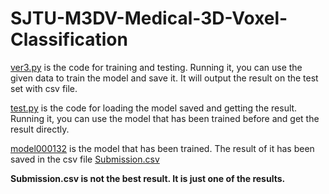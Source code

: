 # SJTU-M3DV-Medical-3D-Voxel-Classification

[ver3.py](https://github.com/xinyaoy/SJTU-M3DV-Medical-3D-Voxel-Classification/blob/master/ver3.py) is the code for training and testing. 
Running it, you can use the given data to train the model and save it. It  will output the result on the test set with csv file. 

[test.py](https://github.com/xinyaoy/SJTU-M3DV-Medical-3D-Voxel-Classification/blob/master/test.py) is the code for loading the model
 saved and getting the result.  Running it, you can use the model that has been trained before and get the result directly.
 
 [model000132](https://github.com/xinyaoy/SJTU-M3DV-Medical-3D-Voxel-Classification/blob/master/model000132) is the model that has been trained.
 The result of it has been saved in the csv file
  [Submission.csv](https://github.com/xinyaoy/SJTU-M3DV-Medical-3D-Voxel-Classification/blob/master/Submission.csv)
  
  __Submission.csv is not the best result. It is just one of the results.__

